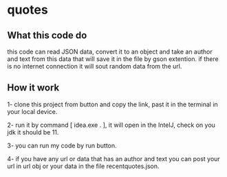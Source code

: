 # quotes
## What this code do 
<!-- What approach did you take? Why? What is the Big O space/time for this approach? -->
this code can read JSON data, convert it to an object and take an author and text from this data that will save it in the file by gson extention.
if there is no internet connection it will sout random data from the url.


## How it work 
<!-- Show how to run your code, and examples of it in action -->
 1- clone this project from  button and copy the link, past it in the terminal in your local device.
 
 2- run it by command [ idea.exe . ], it will open in the IntelJ, check on you jdk it should be 11.
 
 3- you can run my code by run button.
 
 4- if you have any url or data that has an author and text you can post your url in url obj or your data in the file recentquotes.json. 

